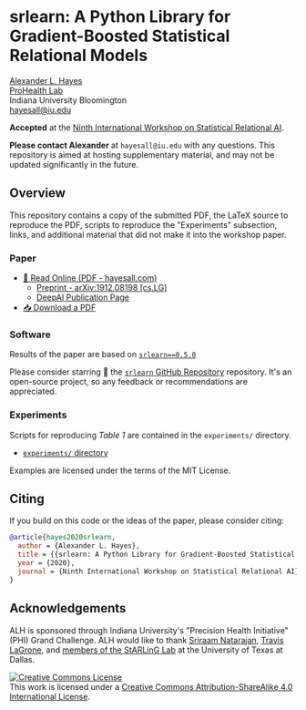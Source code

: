 # srlearn: A Python Library for Gradient-Boosted Statistical Relational Models

[Alexander L. Hayes](https://hayesall.com)  
[ProHealth Lab](https://prohealth.sice.indiana.edu)  
Indiana University Bloomington  
hayesall@iu.edu

**Accepted** at the [Ninth International Workshop on Statistical Relational AI](http://www.starai.org/2020/).

**Please contact Alexander** at `hayesall@iu.edu` with any questions.
This repository is aimed at hosting supplementary material, and may not be
updated significantly in the future.

## Overview

This repository contains a copy of the submitted PDF, the LaTeX source to
reproduce the PDF, scripts to reproduce the "Experiments" subsection, links,
and additional material that did not make it into the workshop paper.

### Paper

- [📄 Read Online (PDF - hayesall.com)](https://hayesall.com/publications/srlearn-python-library.pdf)
  - [Preprint - arXiv:1912.08198 [cs.LG]](https://arxiv.org/abs/1912.08198)
  - [DeepAI Publication Page](https://deepai.org/publication/srlearn-a-python-library-for-gradient-boosted-statistical-relational-models)
- [📥 Download a PDF](https://github.com/hayesall/srlearn-StarAI-2020-workshop/raw/master/paper/hayesall_srlearn.pdf)

### Software

Results of the paper are based on [`srlearn==0.5.0`](https://pypi.org/project/srlearn/0.5.0/)

Please consider starring 🌟 the
[`srlearn` GitHub Repository](https://github.com/hayesall/srlearn)
repository. It's an open-source project, so any feedback or recommendations are
appreciated.

### Experiments

Scripts for reproducing *Table 1* are contained in the `experiments/` directory.

- [`experiments/` directory](https://github.com/hayesall/srlearn-StarAI-2020-workshop/tree/master/experiments/)

Examples are licensed under the terms of the MIT License.

## Citing

If you build on this code or the ideas of the paper, please consider citing:

```bibtex
@article{hayes2020srlearn,
  author = {Alexander L. Hayes},
  title = {{srlearn: A Python Library for Gradient-Boosted Statistical Relational Models}},
  year = {2020},
  journal = {Ninth International Workshop on Statistical Relational AI}
}
```

## Acknowledgements

ALH is sponsored through Indiana University's "Precision Health Initiative"
(PHI) Grand Challenge. ALH would like to thank
[Sriraam Natarajan](https://personal.utdallas.edu/~sriraam.natarajan/),
[Travis LaGrone](https://github.com/travis-c-lagrone),
and
[members of the StARLinG Lab](https://starling.utdallas.edu/people/)
 at the University of Texas at Dallas.


 <a rel="license" href="http://creativecommons.org/licenses/by-sa/4.0/"><img alt="Creative Commons License" style="border-width:0" src="https://i.creativecommons.org/l/by-sa/4.0/88x31.png" /></a><br />This work is licensed under a <a rel="license" href="http://creativecommons.org/licenses/by-sa/4.0/">Creative Commons Attribution-ShareAlike 4.0 International License</a>.
